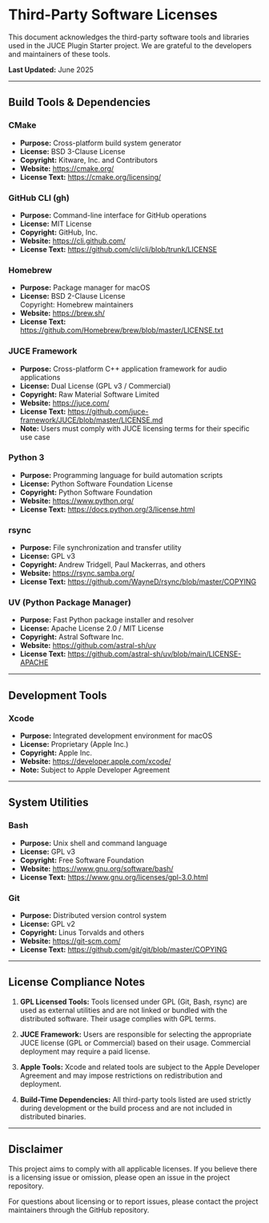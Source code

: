 # Third-Party Software Licenses

This document acknowledges the third-party software tools and libraries used in the JUCE Plugin Starter project. We are grateful to the developers and maintainers of these tools.

**Last Updated:** June 2025

---

## Build Tools & Dependencies

### CMake
- **Purpose:** Cross-platform build system generator
- **License:** BSD 3-Clause License  
- **Copyright:** Kitware, Inc. and Contributors  
- **Website:** https://cmake.org/  
- **License Text:** https://cmake.org/licensing/

### GitHub CLI (gh)
- **Purpose:** Command-line interface for GitHub operations  
- **License:** MIT License  
- **Copyright:** GitHub, Inc.  
- **Website:** https://cli.github.com/  
- **License Text:** https://github.com/cli/cli/blob/trunk/LICENSE

### Homebrew
- **Purpose:** Package manager for macOS  
- **License:** BSD 2-Clause License  
Copyright: Homebrew maintainers  
- **Website:** https://brew.sh/  
- **License Text:** https://github.com/Homebrew/brew/blob/master/LICENSE.txt

### JUCE Framework
- **Purpose:** Cross-platform C++ application framework for audio applications  
- **License:** Dual License (GPL v3 / Commercial)  
- **Copyright:** Raw Material Software Limited  
- **Website:** https://juce.com/  
- **License Text:** https://github.com/juce-framework/JUCE/blob/master/LICENSE.md  
- **Note:** Users must comply with JUCE licensing terms for their specific use case

### Python 3
- **Purpose:** Programming language for build automation scripts  
- **License:** Python Software Foundation License  
- **Copyright:** Python Software Foundation  
- **Website:** https://www.python.org/  
- **License Text:** https://docs.python.org/3/license.html

### rsync
- **Purpose:** File synchronization and transfer utility  
- **License:** GPL v3  
- **Copyright:** Andrew Tridgell, Paul Mackerras, and others  
- **Website:** https://rsync.samba.org/  
- **License Text:** https://github.com/WayneD/rsync/blob/master/COPYING

### UV (Python Package Manager)
- **Purpose:** Fast Python package installer and resolver  
- **License:** Apache License 2.0 / MIT License  
- **Copyright:** Astral Software Inc.  
- **Website:** https://github.com/astral-sh/uv  
- **License Text:** https://github.com/astral-sh/uv/blob/main/LICENSE-APACHE

---

## Development Tools

### Xcode
- **Purpose:** Integrated development environment for macOS  
- **License:** Proprietary (Apple Inc.)  
- **Copyright:** Apple Inc.  
- **Website:** https://developer.apple.com/xcode/  
- **Note:** Subject to Apple Developer Agreement

---

## System Utilities

### Bash
- **Purpose:** Unix shell and command language  
- **License:** GPL v3  
- **Copyright:** Free Software Foundation  
- **Website:** https://www.gnu.org/software/bash/  
- **License Text:** https://www.gnu.org/licenses/gpl-3.0.html

### Git
- **Purpose:** Distributed version control system  
- **License:** GPL v2  
- **Copyright:** Linus Torvalds and others  
- **Website:** https://git-scm.com/  
- **License Text:** https://github.com/git/git/blob/master/COPYING

---

## License Compliance Notes

1. **GPL Licensed Tools:** Tools licensed under GPL (Git, Bash, rsync) are used as external utilities and are not linked or bundled with the distributed software. Their usage complies with GPL terms.

2. **JUCE Framework:** Users are responsible for selecting the appropriate JUCE license (GPL or Commercial) based on their usage. Commercial deployment may require a paid license.

3. **Apple Tools:** Xcode and related tools are subject to the Apple Developer Agreement and may impose restrictions on redistribution and deployment.

4. **Build-Time Dependencies:** All third-party tools listed are used strictly during development or the build process and are not included in distributed binaries.

---

## Disclaimer

This project aims to comply with all applicable licenses. If you believe there is a licensing issue or omission, please open an issue in the project repository.

For questions about licensing or to report issues, please contact the project maintainers through the GitHub repository.
